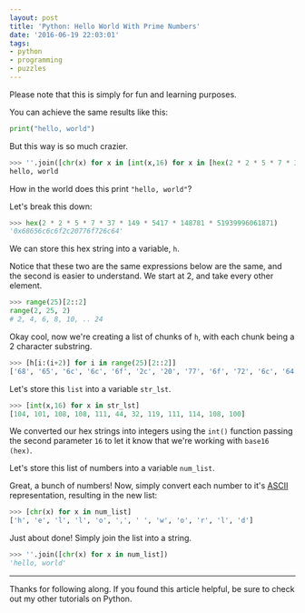 ```yaml
---
layout: post
title: 'Python: Hello World With Prime Numbers'
date: '2016-06-19 22:03:01'
tags:
- python
- programming
- puzzles
---
```


Please note that this is simply for fun and learning purposes.

You can achieve the same results like this:
```python
print("hello, world")
```

But this way is so much crazier.
```python
>>> ''.join([chr(x) for x in [int(x,16) for x in [hex(2 * 2 * 5 * 7 * 37 * 149 * 5417 * 148781 * 51939996061871)[i:(i+2)] for i in range(25)][2::2]]])
hello, world
```

How in the world does this print `"hello, world"`?

Let's break this down:

```python
>>> hex(2 * 2 * 5 * 7 * 37 * 149 * 5417 * 148781 * 51939996061871) 
'0x68656c6c6f2c20776f726c64'
```
We can store this hex string into a variable, `h`.

Notice that these two are the same expressions below are the same, and the second is easier to understand. We start at 2, and take every other element.
```python
>>> range(25)[2::2]
range(2, 25, 2)
# 2, 4, 6, 8, 10, .. 24
```

Okay cool, now we're creating a list of chunks of `h`, with each chunk being a 2 character substring.

```python
>>> [h[i:(i+2)] for i in range(25)[2::2]]
['68', '65', '6c', '6c', '6f', '2c', '20', '77', '6f', '72', '6c', '64']
```
Let's store this `list` into a variable `str_lst`.

```python
>>> [int(x,16) for x in str_lst]
[104, 101, 108, 108, 111, 44, 32, 119, 111, 114, 108, 100]
```
We converted our hex strings into integers using the `int()` function passing the second parameter `16` to let it know that we're working with `base16 (hex)`.

Let's store this list of numbers into a variable `num_list`.

Great, a bunch of numbers! 
Now, simply convert each number to it's [ASCII](http://www.asciitable.com/) representation, resulting in the new list:

```python
>>> [chr(x) for x in num_list]
['h', 'e', 'l', 'l', 'o', ',', ' ', 'w', 'o', 'r', 'l', 'd']
```

Just about done!
Simply join the list into a string.
```python
>>> ''.join([chr(x) for x in num_list])
'hello, world'
```

---

Thanks for following along. If you found this article helpful, be sure to check out my other tutorials on Python.